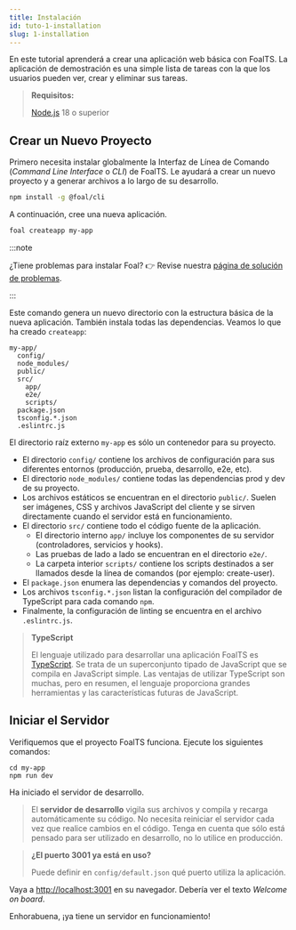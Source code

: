 ```yaml
---
title: Instalación
id: tuto-1-installation
slug: 1-installation
---
```


En este tutorial aprenderá a crear una aplicación web básica con FoalTS. La aplicación de demostración es una simple lista de tareas con la que los usuarios pueden ver, crear y eliminar sus tareas.

> **Requisitos:**
>
> [Node.js](https://nodejs.org/en/) 18 o superior

## Crear un Nuevo Proyecto

Primero necesita instalar globalmente la Interfaz de Línea de Comando (*Command Line Interface* o *CLI*) de FoalTS. Le ayudará a crear un nuevo proyecto y a generar archivos a lo largo de su desarrollo.

```sh
npm install -g @foal/cli
```

A continuación, cree una nueva aplicación.

```sh
foal createapp my-app
```

:::note

¿Tiene problemas para instalar Foal? 👉 Revise nuestra [página de solución de problemas](./installation-troubleshooting).

:::

Este comando genera un nuevo directorio con la estructura básica de la nueva aplicación. También instala todas las dependencias. Veamos lo que ha creado `createapp`:

```shell
my-app/
  config/
  node_modules/
  public/
  src/
    app/
    e2e/
    scripts/
  package.json
  tsconfig.*.json
  .eslintrc.js
```

El directorio raíz externo `my-app` es sólo un contenedor para su proyecto.
- El directorio `config/` contiene los archivos de configuración para sus diferentes entornos (producción, prueba, desarrollo, e2e, etc).
- El directorio `node_modules/` contiene todas las dependencias prod y dev de su proyecto.
- Los archivos estáticos se encuentran en el directorio `public/`. Suelen ser imágenes, CSS y archivos JavaScript del cliente y se sirven directamente cuando el servidor está en funcionamiento.
- El directorio `src/` contiene todo el código fuente de la aplicación.
  - El directorio interno `app/` incluye los componentes de su servidor (controladores, servicios y hooks).
  - Las pruebas de lado a lado se encuentran en el directorio `e2e/`.
  - La carpeta interior `scripts/` contiene los scripts destinados a ser llamados desde la línea de comandos (por ejemplo: create-user).
- El `package.json` enumera las dependencias y comandos del proyecto.
- Los archivos `tsconfig.*.json` listan la configuración del compilador de TypeScript para cada comando `npm`.
- Finalmente, la configuración de linting se encuentra en el archivo `.eslintrc.js`.

> **TypeScript**
>
> El lenguaje utilizado para desarrollar una aplicación FoalTS es [TypeScript](https://www.typescriptlang.org/). Se trata de un superconjunto tipado de JavaScript que se compila en JavaScript simple. Las ventajas de utilizar TypeScript son muchas, pero en resumen, el lenguaje proporciona grandes herramientas y las características futuras de JavaScript.

## Iniciar el Servidor

Verifiquemos que el proyecto FoalTS funciona. Ejecute los siguientes comandos:

```
cd my-app
npm run dev
```

Ha iniciado el servidor de desarrollo.

> El **servidor de desarrollo** vigila sus archivos y compila y recarga automáticamente su código. No necesita reiniciar el servidor cada vez que realice cambios en el código. Tenga en cuenta que sólo está pensado para ser utilizado en desarrollo, no lo utilice en producción.


> **¿El puerto 3001 ya está en uso?**
>
> Puede definir en `config/default.json` qué puerto utiliza la aplicación.

Vaya a [http://localhost:3001](http://localhost:3001) en su navegador. Debería ver el texto *Welcome on board*.

Enhorabuena, ¡ya tiene un servidor en funcionamiento!
